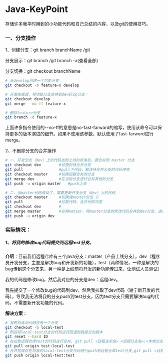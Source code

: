 # Java-KeyPoint
存储许多我平时用到的小功能代码和自己总结的内容，以及git的使用技巧。

### 一、分支操作

1、创建分支：git branch branchName /git 

分支展示：git branch  /git branch -a(查看全部)

分支切换：git checkout branchName

```bash
# 从develop创建一个功能分支
git checkout -b feature-x develop

# 开发完成后，将功能分支合并到develop分支：
git checkout develop
git merge --no-ff feature-x

# 删除feature分支
git branch -d feature-x
```

上面许多指令使用的--no-ff的意思是no-fast-farward的缩写，使用该命令可以保持更多的版本演进的细节。如果不使用该参数，默认使用了fast-farword进行merge。

2、不删除分支的合并操作

```bash
# 一、开发分支（dev）上的代码达到上线的标准后，要合并到 master 分支
git checkout dev		#切换到待合并分支
git pull  				#pull下代码，解决待合并分支的代码冲突
git checkout master		#切换回要合并的分支
git merge dev			#在当前分支进行合并其他的分支
git push -u origin master	#push上去

# 二、当master代码改动了，需要更新开发分支（dev）上的代码
git checkout master  	#切换成master分支（）
git pull 				#拉取代码，合并代码冲突
git checkout dev		#
git merge master 		#合并matser，将master分支的修改代码合并到dev分支，进行后面的开发操作
git push -u origin dev
```



### 实际情况：

##### 1、将我的修改bug代码提交到远程test分支。

**介绍**：目前我们远程仓库有三个java分支：master（产品上线分支），dev（程序员开发分支，主要是解决bug和开发新的功能），test（两种情况，一种是解决的bug传到这个分支来，另一种是上线前将开发的新功能传过来，让测试人员测试）

我的代码是修改bug，然后我对应的分支是dev：远程dev。

我先提交了一个修改bug的代码到dev，然后我拉取了dev代码（谢宁新开发的代码），导致我无法将我的分支push到test分支，因为test分支只需要解决bug的代码，不需要新开发功能的代码。

**解决方案**：

```bash
# 我先将本地代码拉去一个分支
git checkout -b local-test
# 然后将local-test分支的代码进行回退到我提交的版本
git reset --hard ID
# 在拉取远程仓库test的代码进行合并, git pull <远程主机名> <远程分支名>:<本地分支名>
git pull origin test:local-test
# 合并完成后在将我的local-test分支代码进行push到远程仓库test分支,git pull <远程主机名> <本地分支名>:<远程分支名>
git push origin local-test:test
```

